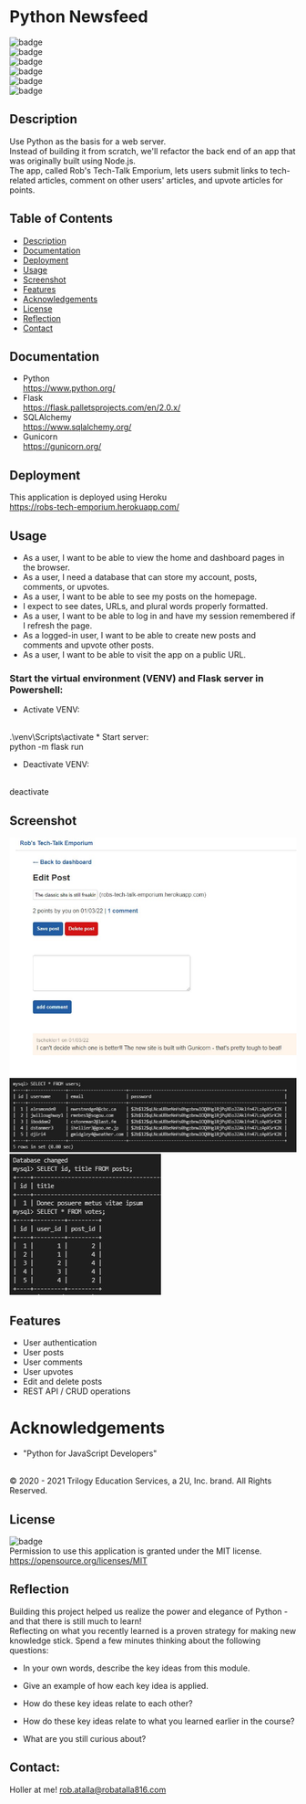 # Python Newsfeed

  ![badge](https://img.shields.io/github/languages/top/ratalla816/python-newsfeed)
  <br> 
  ![badge](https://img.shields.io/github/languages/count/ratalla816/python-newsfeed)
  <br>
  ![badge](https://img.shields.io/github/issues/ratalla816/python-newsfeed)
  <br>
  ![badge](https://img.shields.io/github/issues-closed/ratalla816/python-newsfeed)
  <br>
  ![badge](https://img.shields.io/github/last-commit/ratalla816/python-newsfeed)
  <br>
  ![badge](https://img.shields.io/badge/license-MIT-important)
  
  ## Description
  
   Use Python as the basis for a web server. 
   <br>
   Instead of building it from scratch, we'll refactor the back end of an app that was originally built using Node.js. 
   <br>
   The app, called Rob's Tech-Talk Emporium, lets users submit links to tech-related articles, comment on other users' articles, and upvote articles for points.
 
  ## Table of Contents
  - [Description](#description)
  - [Documentation](#documentation)
  - [Deployment](#deployment)
  - [Usage](#usage)
  - [Screenshot](#screenshot)
  - [Features](#features)
  - [Acknowledgements](#acknowledgements)
  - [License](#license)
  - [Reflection](#reflection)
  - [Contact](#contact)

  ## Documentation
  
  * Python
    <br> <https://www.python.org/>
  * Flask
    <br> <https://flask.palletsprojects.com/en/2.0.x/>
  * SQLAlchemy
  <br> <https://www.sqlalchemy.org/>
  * Gunicorn
  <br> <https://gunicorn.org/>

  ## Deployment

  This application is deployed using Heroku
  <br> <https://robs-tech-emporium.herokuapp.com/>
 
  ## Usage

  * As a user, I want to be able to view the home and dashboard pages in the browser.
  * As a user, I need a database that can store my account, posts, comments, or upvotes.
  * As a user, I want to be able to see my posts on the homepage.
  * I expect to see dates, URLs, and plural words properly formatted.
  * As a user, I want to be able to log in and have my session remembered if I refresh the page.
  * As a logged-in user, I want to be able to create new posts and comments and upvote other posts.
  * As a user, I want to be able to visit the app on a public URL.

  ### Start the virtual environment (VENV) and Flask server in Powershell: 
  * Activate VENV:
  <br>
   .\venv\Scripts\activate
  * Start server:
  <br>
    python -m flask run
    
  * Deactivate VENV:
  <br>
    deactivate


  ## Screenshot
  ![Screenshot](./assets/images/rtte1.jpg)
  <br>
  ![Screenshot](./assets/images/saltedhash.jpg)
  <br>
  ![Screenshot](./assets/images/votes.jpg)

  ## Features
  * User authentication
  * User posts
  * User comments
  * User upvotes
  * Edit and delete posts
  * REST API / CRUD operations
  
  # Acknowledgements
  
  * "Python for JavaScript Developers"
  <br> 
  © 2020 - 2021 Trilogy Education Services, a 2U, Inc. brand. All Rights Reserved.
    
  ## License
  ![badge](https://img.shields.io/badge/license-MIT-important)
  <br>
  Permission to use this application is granted under the MIT license. <https://opensource.org/licenses/MIT>


  ## Reflection
  
  Building this project helped us realize the power and elegance of Python - and that there is still much to learn!
  <br>
  Reflecting on what you recently learned is a proven strategy for making new knowledge stick.
  Spend a few minutes thinking about the following questions:

  * In your own words, describe the key ideas from this module.

  * Give an example of how each key idea is applied.

  * How do these key ideas relate to each other?

  * How do these key ideas relate to what you learned earlier in the course?

  * What are you still curious about?

  ## Contact:
  Holler at me! <a href="mailto:rob.atalla@robatalla816.com">rob.atalla@robatalla816.com</a>